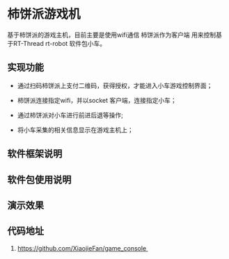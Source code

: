 # 柿饼派游戏机

基于柿饼派的游戏主机，目前主要是使用wifi通信 柿饼派作为客户端 用来控制基于RT-Thread  rt-robot 软件包小车。

## 实现功能

- 通过扫码柿饼派上支付二维码，获得授权，才能进入小车游戏控制界面；

- 柿饼派连接指定wifi，并以socket 客户端，连接指定小车；

- 通过柿饼派对小车进行前进后退等操作;

- 将小车采集的相关信息显示在游戏主机上；

  

## 软件框架说明



## 软件包使用说明



## 演示效果



## 代码地址

1. https://github.com/XiaojieFan/game_console 

